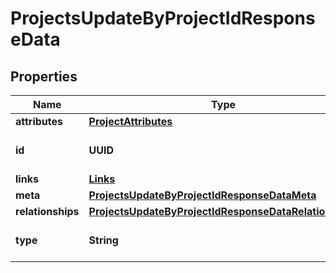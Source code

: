 

# ProjectsUpdateByProjectIdResponseData


## Properties

| Name | Type | Description | Notes |
|------------ | ------------- | ------------- | -------------|
|**attributes** | [**ProjectAttributes**](ProjectAttributes.md) |  |  |
|**id** | **UUID** | The Resource ID. |  |
|**links** | [**Links**](Links.md) |  |  [optional] |
|**meta** | [**ProjectsUpdateByProjectIdResponseDataMeta**](ProjectsUpdateByProjectIdResponseDataMeta.md) |  |  [optional] |
|**relationships** | [**ProjectsUpdateByProjectIdResponseDataRelationships**](ProjectsUpdateByProjectIdResponseDataRelationships.md) |  |  [optional] |
|**type** | **String** | The Resource type. |  |




